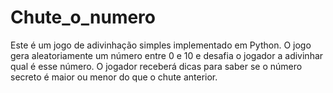 # Chute_o_numero
Este é um jogo de adivinhação simples implementado em Python. O jogo gera aleatoriamente um número entre 0 e 10 e desafia o jogador a adivinhar qual é esse número. O jogador receberá dicas para saber se o número secreto é maior ou menor do que o chute anterior.
